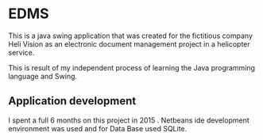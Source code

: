 # EDMS

This is a java swing application that was created for the fictitious company Heli Vision as an electronic document management project in a helicopter service.

This is result of my independent process of learning the Java programming language and Swing.

## Application development

I spent a full 6 months on this project in 2015 . Netbeans ide development environment was used and for Data Base used SQLite.

